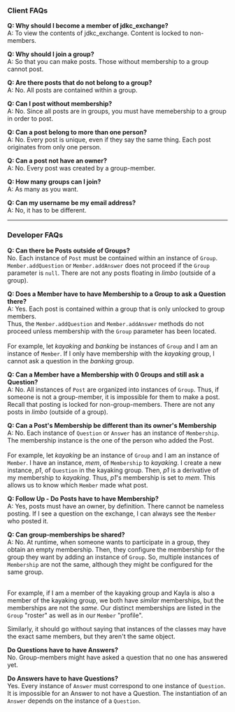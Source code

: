### Client FAQs
**Q: Why should I become a member of jdkc_exchange?**<br>
A: To view the contents of jdkc_exchange. Content is locked to non-members. 

**Q: Why should I join a group?**<br>
A: So that you can make posts. Those without membership to a group cannot post. 

**Q: Are there posts that do not belong to a group?**<br>
A: No. All posts are contained within a group. 

**Q: Can I post without membership?**<br>
A: No. Since all posts are in groups, you must have memebership to a group in order to post.

**Q: Can a post belong to more than one person?**<br>
A: No. Every post is unique, even if they say the same thing. Each post originates from only one person. 

**Q: Can a post not have an owner?**<br>
A: No. Every post was created by a group-member.

**Q: How many groups can I join?**<br>
A: As many as you want.

**Q: Can my username be my email address?**<br>
A: No, it has to be different.
 ****
 ### Developer FAQs
 **Q: Can there be Posts outside of Groups?**<br>
 No. Each instance of `Post` must be contained within an instance of `Group`. <br>
 `Member.addQuestion` or `Member.addAnswer` does not proceed if the `Group` parameter is `null`. There are not any posts floating in *limbo* (outside of a group).
 
 **Q: Does a Member have to have Membership to a Group to ask a Question there?**<br>
A: Yes. Each post is contained within a group that is only unlocked to group members.
<br>Thus, the `Member.addQuestion` and `Member.addAnswer` methods do not proceed unless membership with the `Group` parameter has been located.<br><br>
For example, let *kayaking* and *banking* be instances of `Group` and I am an instance of  `Member`.  If I only have membership with the *kayaking* group, I cannot ask a question in the *banking* group.

**Q: Can a Member have a Membership with 0 Groups and still ask a Question?**<br>
A: No. All instances of `Post` are organized into instances of `Group`. Thus, if someone is not a group-member, it is impossible for them to make a post. Recall that  posting is locked for non-group-members. There are not any posts in *limbo* (outside of a group). 

 **Q: Can a Post's Membership be different than its owner's Membership**<br>
 A: No. Each instance of `Question` or `Answer` has an instance of `Membership`. The membership  instance is the one of the person who added the Post.<br><br>
For example, let *kayaking* be an instance of `Group` and I am an instance of `Member`. I have an instance, *mem*, of `Membership` to *kayaking*. I create a new instance, *p1*,  of `Question` in the kayaking group. Then, *p1* is a derivative of my membership to *kayaking*.  Thus, *p1*'s membership is set to *mem*. This allows us to know which `Member` made what post.
 
**Q: Follow Up - Do Posts have to have Membership?**<br>
A: Yes, posts must have an owner, by definition. There cannot be nameless posting. 
If I see a question on the exchange, I can always see the `Member` who posted it. 


**Q: Can group-memberships be shared?**<br>
A: No. At runtime, when someone wants to participate in a group, they obtain an empty membership. Then, they configure the membership for the group they want by adding an instance of `Group`. So, multiple instances of `Membership` are not the same, although they might be configured for the same group.<br><br>

For example, if I am a member of the kayaking group and Kayla is also a member of the kayaking group, we both have *similar* memberships, but the memberships are not the *same*. Our distinct memberships are listed in the `Group` "roster" as well as in our `Member` "profile".  

Similarly, it should go without saying that instances of the classes may have the exact same members, but they aren't the same object. 

**Do Questions have to have Answers?**<br>
No. Group-members might have asked a question that no one has answered yet. <br>

**Do Answers have to have Questions?**<br>
Yes. Every instance of `Answer` must correspond to one instance of `Question`. It is impossible for an Answer to not have a Question. The instantiation of an `Answer` depends on the instance of a `Question`.